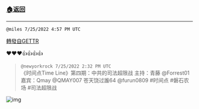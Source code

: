 ###  [:house:返回](README.md)
---


`@miles 7/25/2022 4:57 PM UTC`

[轉發自GETTR](https://gettr.com/post/p1jplxn85b8)

❤️❤️❤️👍👍👍👍

> `@newyorkrock 7/25/2022 2:32 PM UTC`<br/>《时间点Time Line》第四期：中共的司法超限战
主持：青藤 @Forrest01
嘉宾：Qmay @QMAY007  苍天饶过誰64 @furun0809
#时间点
#磐石农场
#司法超限战


![img](https://media.gettr.com/group41/origin/2022/07/25/14/e0b32729-d09a-03ad-4f3c-dbbb825e50a1/6383d6c383a688bc0ce747d8282e44b3.jpeg)
